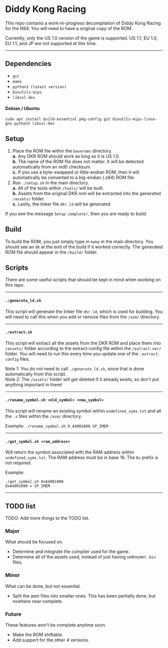 # Diddy Kong Racing

This repo contains a work-in-progress decompilation of Diddy Kong Racing for the N64. You will need to have a original copy of the ROM.

Currently, only the US 1.0 version of the game is supported. US 1.1, EU 1.0, EU 1.1, and JP are not supported at this time.

---

## Dependencies

* `gcc`
* `make`
* `python3 (latest version)`
* `binutils-mips`
* `libssl-dev`

#### Debian / Ubuntu

`sudo apt install build-essential pkg-config git binutils-mips-linux-gnu python3 libssl-dev`


## Setup
1. Place the ROM file within the `baseroms` directory.  
    **a.** Any DKR ROM should work as long as it is US 1.0.  
    **b.** The name of the ROM file does not matter. It will be detected automatically from an md5 checksum.  
    **c.** If you use a byte-swapped or little-endian ROM, then it will automatically be converted to a big-endian (.z64) ROM file.  
2. Run `./setup.sh` in the main directory.  
    **a.** All of the tools within `/tools/` will be built.  
    **b.** Assets from the original DKR rom will be extracted into the generated `/assets/` folder.  
    **c.** Lastly, the linker file `dkr.ld` will be generated  
  
If you see the message `Setup complete!`, then you are ready to build.

## Build

To build the ROM, you just simply type in `make` in the main directory. You should see an `OK` at the end of the build if it worked correctly. The generated ROM file should appear in the `/build/` folder. 

## Scripts

There are some useful scripts that should be kept in mind when working on this repo.

---

#### `./generate_ld.sh`

This script will generate the linker file `dkr.ld`, which is used for building. You will need to call this when you add or remove files from the `/asm/` directory.

---

#### `./extract.sh`

This script will extract all the assets from the DKR ROM and place them into `/assets/` folder according to the extract-config file within the `/extract-ver/` folder. You will need to run this every time you update one of the `.extract-config` files.

Note 1: You do not need to call `./generate_ld.sh`, since that is done automatically from this script.  
Note 2: The `/assets/` folder will get deleted if it already exists, so don't put anything important in there! 

---

#### `./rename_symbol.sh <old_symbol> <new_symbol>`

This script will rename an existing symbol within `undefined_syms.txt` and all the `.s` files within the `/asm/` directory.

Example: `./rename_symbol.sh D_A4001000 SP_IMEM`

---

#### `./get_symbol.sh <ram_address>`

Will return the symbol associated with the RAM address within `undefined_syms.txt`. The RAM address must be in base 16. The `0x` prefix is not required.

Example: 
```
./get_symbol.sh 0xA4001000
0xA4001000 = SP_IMEM
```

---

## TODO list

TODO: Add more things to the TODO list.

### Major

What should be focused on.

* Determine and integrate the compiler used for the game.
* Determine all of the assets used, instead of just having unknown `.bin` files.

### Minor

What can be done, but not essential.

* Split the asm files into smaller ones. This has been partially done, but nowhere near complete.

### Future

These features won't be complete anytime soon.

* Make the ROM shiftable.
* Add support for the other 4 versions.
